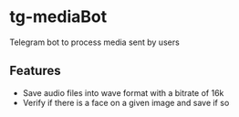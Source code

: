 # tg-mediaBot
Telegram bot to process media sent by users
## Features  
- Save audio files into wave format with a bitrate of 16k  
- Verify if there is a face on a given image and save if so